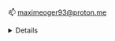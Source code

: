 
📫 maximeoger93@proton.me

<details>
  <sumary>Mon parcours</summary>
     Tout à commencé après l'obtention de mon bac STI2D au lycée l'Essouriau en françe dans le 91. J'ai poursui mes etudes dans une lisence d'etude européenne et internationalle à l'université de Saint-Quentin en Yvelinnes. Au bout de 6 mois, je me suis rendu compte que j'étais loin de ce que je voulais vraiment faire et j'ai décidé d'arrêter.

Je me reprends. Et décide de me lancer dans le graphisme, dans une école parisienne. Ça m'a plus, mais rapidement, je me découvre une certaine curiosité pour les interfaces et le webdesign. Et puis pour les pages HTML. Je trouvais qu'il y avait quelque chose de beau dans cette manière de décrire le code source d'une page web de manière sémantique, et puis le CSS, ce condensé de règles pour styliser la page et lui donner une véritable apparence stylée. Pour JavaScript. Pour moi c'était totalement inconnu, mais je me trouvais fasciné par ce langage que je découvrais à peine et qui me permettais de faire des animations basiques mais ô combien réjouissantes pour moi qui n'étais que débutant à l'époque..

Quelques mois après ma formation, je rentre en CDI dans une boutique de jeux de société en tant que vendeur et webdesigner ou je m'occupais de refaire le site e commerce sous prestashop en partenariat avec une agence web basée à Boulgone. Une expérience intéressante, mais je sentais rapidement que je manquais de compétence pour produire un travail de qualité.

Je décide donc qu'il est tant de reprendre des études solides dans le développement web. Je m'inscris chez Hetic pour un cursus de 3 ans. Première année intensive pour nous former sur les technos qui allaient me permettre de trouver un contrat d'alternance dans une boite. Beaucoup de projets de groupe, des rencontres sympathiques avec d'autres passionnés du domaine avec des appétences différentes. C'était plutôt cool mais souvent intense. À la fin de cette année, je décroche mon premier contrat en tant que développeur junior dans une start-up qui développe une marketplace dans le milieu de la restauration...
</details>
<!---
maximeoger/maximeoger is a ✨ special ✨ repository because its `README.md` (this file) appears on your GitHub profile.
You can click the Preview link to take a look at your changes.
--->

